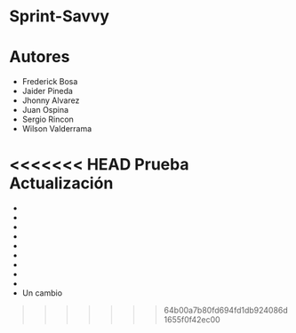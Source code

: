 # Sprint-Savvy

# Autores

- Frederick Bosa
- Jaider Pineda
- Jhonny Alvarez
- Juan Ospina
- Sergio Rincon
- Wilson Valderrama

<<<<<<< HEAD
Prueba Actualización
=======
-
-
-
-
-
-
-
-
-
- Un cambio
>>>>>>> 64b00a7b80fd694fd1db924086d1655f0f42ec00
